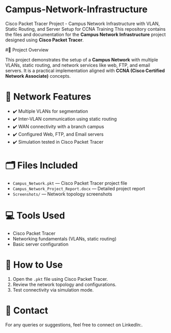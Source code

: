 # Campus-Network-Infrastructure
Cisco Packet Tracer Project - Campus Network Infrastructure with VLAN, Static Routing, and Server Setup for CCNA Training
This repository contains the files and documentation for the **Campus Network Infrastructure** project designed using **Cisco Packet Tracer**.

#📌 Project Overview

This project demonstrates the setup of a **Campus Network** with multiple VLANs, static routing, and network services like web, FTP, and email servers. It is a practical implementation aligned with **CCNA (Cisco Certified Network Associate)** concepts.

# 🏫 Network Features
- ✔️ Multiple VLANs for segmentation
- ✔️ Inter-VLAN communication using static routing
- ✔️ WAN connectivity with a branch campus
- ✔️ Configured Web, FTP, and Email servers
- ✔️ Simulation tested in Cisco Packet Tracer

# 🗂️ Files Included
- `Campus_Network.pkt` — Cisco Packet Tracer project file
- `Campus_Network_Project_Report.docx` — Detailed project report
- `Screenshots/` — Network topology screenshots

# 💻 Tools Used
- Cisco Packet Tracer
- Networking fundamentals (VLANs, static routing)
- Basic server configuration

# 🚀 How to Use
1. Open the `.pkt` file using Cisco Packet Tracer.
2. Review the network topology and configurations.
3. Test connectivity via simulation mode.

# 📧 Contact
For any queries or suggestions, feel free to connect on LinkedIn:.

